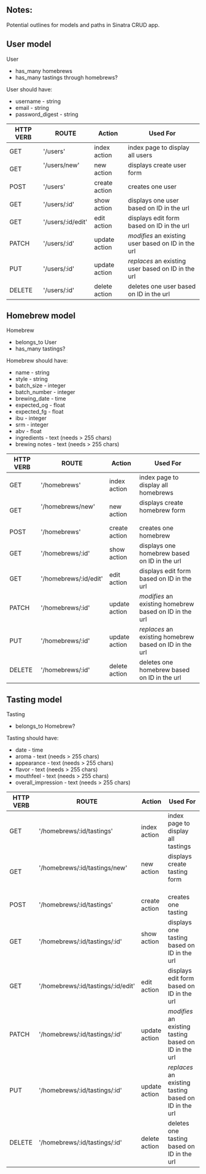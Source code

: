 ## Notes:

Potential outlines for models and paths in Sinatra CRUD app.

## User model

User
- has_many homebrews
- has_many tastings through homebrews?

User should have:
- username - string
- email - string
- password_digest - string

| HTTP VERB | ROUTE              | Action        | Used For                                               |
|---      |---                 |---            |---                                                     |
| GET     | '/users'           | index action  | index page to display all users                        |
| GET     | '/users/new'       | new action    | displays create user form                              |
| POST    | '/users'           | create action | creates one user                                  |
| GET     | '/users/:id'       | show action   | displays one user based on ID in the url          |
| GET     | '/users/:id/edit'  | edit action   | displays edit form based on ID in the url              |
| PATCH   | '/users/:id'       | update action | _modifies_ an existing user based on ID in the url|
| PUT     | '/users/:id'       | update action | _replaces_ an existing user based on ID in the url|
| DELETE  | '/users/:id'       | delete action | deletes one user based on ID in the url           |

## Homebrew model

Homebrew
- belongs_to User
- has_many tastings?


Homebrew should have:
- name - string
- style - string
- batch_size - integer
- batch_number - integer
- brewing_date - time
- expected_og - float
- expected_fg - float
- ibu - integer
- srm - integer
- abv - float
- ingredients - text (needs > 255 chars)
- brewing notes - text (needs > 255 chars)

| HTTP VERB | ROUTE              | Action        | Used For                                               |
|---      |---                 |---            |---                                                     |
| GET     | '/homebrews'           | index action  | index page to display all homebrews                        |
| GET     | '/homebrews/new'       | new action    | displays create homebrew form                              |
| POST    | '/homebrews'           | create action | creates one homebrew                                  |
| GET     | '/homebrews/:id'       | show action   | displays one homebrew based on ID in the url          |
| GET     | '/homebrews/:id/edit'  | edit action   | displays edit form based on ID in the url              |
| PATCH   | '/homebrews/:id'       | update action | _modifies_ an existing homebrew based on ID in the url|
| PUT     | '/homebrews/:id'       | update action | _replaces_ an existing homebrew based on ID in the url|
| DELETE  | '/homebrews/:id'       | delete action | deletes one homebrew based on ID in the url           |

## Tasting model

Tasting
- belongs_to Homebrew?

Tasting should have:
- date - time
- aroma - text (needs > 255 chars)
- appearance - text (needs > 255 chars)
- flavor - text (needs > 255 chars)
- mouthfeel - text (needs > 255 chars)
- overall_impression - text (needs > 255 chars)

| HTTP VERB | ROUTE              | Action        | Used For                                               |
|---      |---                 |---            |---                                                     |
| GET     | '/homebrews/:id/tastings'           | index action  | index page to display all tastings                        |
| GET     | '/homebrews/:id/tastings/new'       | new action    | displays create tasting form                              |
| POST    | '/homebrews/:id/tastings'           | create action | creates one tasting                                  |
| GET     | '/homebrews/:id/tastings/:id'       | show action   | displays one tasting based on ID in the url          |
| GET     | '/homebrews/:id/tastings/:id/edit'  | edit action   | displays edit form based on ID in the url              |
| PATCH   | '/homebrews/:id/tastings/:id'       | update action | _modifies_ an existing tasting based on ID in the url|
| PUT     | '/homebrews/:id/tastings/:id'       | update action | _replaces_ an existing tasting based on ID in the url|
| DELETE  | '/homebrews/:id/tastings/:id'       | delete action | deletes one tasting based on ID in the url           |
